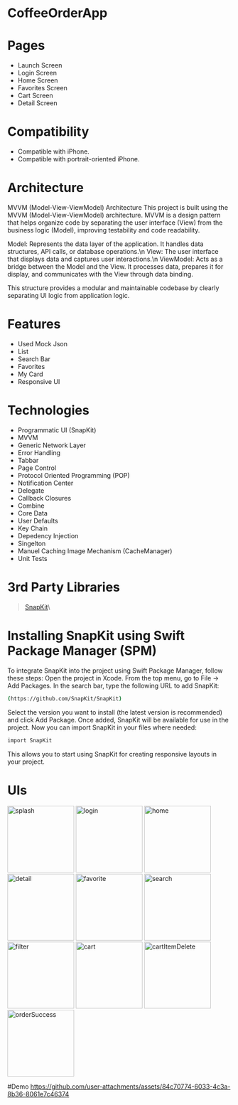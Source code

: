 # CoffeeOrderApp

# Pages
- Launch Screen
- Login Screen
- Home Screen
- Favorites Screen
- Cart Screen
- Detail Screen

# Compatibility
- Compatible with iPhone.
- Compatible with portrait-oriented iPhone.

# Architecture
MVVM (Model-View-ViewModel) Architecture
This project is built using the MVVM (Model-View-ViewModel) architecture. MVVM is a design pattern that helps organize code by separating the user interface (View) from the business logic (Model), improving testability and code readability.

Model: Represents the data layer of the application. It handles data structures, API calls, or database operations.\n
View: The user interface that displays data and captures user interactions.\n
ViewModel: Acts as a bridge between the Model and the View. It processes data, prepares it for display, and communicates with the View through data binding.

This structure provides a modular and maintainable codebase by clearly separating UI logic from application logic.

# Features
- Used Mock Json
- List
- Search Bar
- Favorites
- My Card
- Responsive UI

# Technologies
- Programmatic UI (SnapKit)
- MVVM
- Generic Network Layer
- Error Handling
- Tabbar
- Page Control
- Protocol Oriented Programming (POP)
- Notification Center
- Delegate
- Callback Closures
- Combine
- Core Data
- User Defaults
- Key Chain
- Depedency Injection
- Singelton
- Manuel Caching Image Mechanism (CacheManager)
- Unit Tests

# 3rd Party Libraries
> <a href="https://github.com/SnapKit/SnapKit.git">SnapKit</a>\

# Installing SnapKit using Swift Package Manager (SPM)
To integrate SnapKit into the project using Swift Package Manager, follow these steps:
Open the project in Xcode.
From the top menu, go to File -> Add Packages.
In the search bar, type the following URL to add SnapKit:
```bash
(https://github.com/SnapKit/SnapKit)
```
Select the version you want to install (the latest version is recommended) and click Add Package.
Once added, SnapKit will be available for use in the project.
Now you can import SnapKit in your files where needed:
```bash
import SnapKit
```
This allows you to start using SnapKit for creating responsive layouts in your project.


# UIs
<img src="https://github.com/user-attachments/assets/9a8636a7-bb55-4726-a6b1-f09b1fa733c3" alt="splash" width="150">
<img src="https://github.com/user-attachments/assets/6a0421f8-2425-43e0-8320-5bfe12c92b27" alt="login" width="150">
<img src="https://github.com/user-attachments/assets/32147567-7269-4454-b5e2-5a670aea5bbc" alt="home" width="150">
<img src="https://github.com/user-attachments/assets/9d3dd093-d210-43e5-ba31-7ab6d42096b7" alt="detail" width="150">
<img src="https://github.com/user-attachments/assets/ac2bd96e-aa5f-4906-b161-32ccf30ed49b" alt="favorite" width="150">
<img src="https://github.com/user-attachments/assets/462b4548-35e0-4c55-b17b-b8f44901bfb8" alt="search" width="150">
<img src="https://github.com/user-attachments/assets/d147c16b-41c1-41bd-ac17-ac15fc3a14df" alt="filter" width="150">
<img src="https://github.com/user-attachments/assets/4ef82c3e-5e19-4c46-97a3-e88ffa025f81" alt="cart" width="150">
<img src="https://github.com/user-attachments/assets/16d2b69b-72b2-43a5-9b2c-42a18bf2287d" alt="cartItemDelete" width="150">
<img src="https://github.com/user-attachments/assets/4db3068b-84ee-4890-9ac8-44249f1618d4" alt="orderSuccess" width="150">


#Demo
https://github.com/user-attachments/assets/84c70774-6033-4c3a-8b36-8061e7c46374








